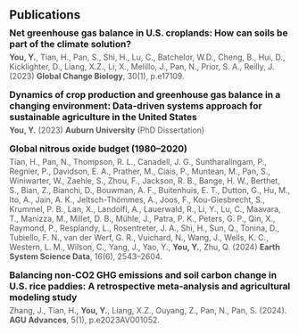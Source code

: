 <h1 id="publications"></h1>
<h2 style="margin: 60px 0px 10px;">Publications</h2>

<div class="publications" style="padding-left: 0px;">
  <div style="margin-bottom: 15px;">
    <div style="margin: 0; padding: 0;">
      <div class="title" style="font-weight: bold; font-size: 16px; margin-bottom: 5px;">
        Net greenhouse gas balance in U.S. croplands: How can soils be part of the climate solution?
      </div>
      <div class="author" style="font-size: 14px; color: #555;">
        <strong>You, Y.</strong>, Tian, H., Pan, S., Shi, H., Lu, C., Batchelor, W.D., Cheng, B., Hui, D., Kicklighter, D., Liang, X.Z., Li, X., Melillo, J., Pan, N., Prior, S. A., Reilly, J. (2023) <strong>Global Change Biology</strong>, 30(1), p.e17109.
      </div>
    </div>
  </div>

  <div style="margin-bottom: 15px;">
    <div style="margin: 0; padding: 0;">
      <div class="title" style="font-weight: bold; font-size: 16px; margin-bottom: 5px;">
        Dynamics of crop production and greenhouse gas balance in a changing environment: Data-driven systems approach for sustainable agriculture in the United States
      </div>
      <div class="author" style="font-size: 14px; color: #555;">
        <strong>You, Y.</strong> (2023) <strong>Auburn University</strong> (PhD Dissertation)
      </div>
    </div>
  </div>

  <div style="margin-bottom: 15px;">
    <div style="margin: 0; padding: 0;">
      <div class="title" style="font-weight: bold; font-size: 16px; margin-bottom: 5px;">
        Global nitrous oxide budget (1980–2020)
      </div>
      <div class="author" style="font-size: 14px; color: #555;">
        Tian, H., Pan, N., Thompson, R. L., Canadell, J. G., Suntharalingam, P., Regnier, P., Davidson, E. A., Prather, M., Ciais, P., Muntean, M., Pan, S., Winiwarter, W., Zaehle, S., Zhou, F., Jackson, R. B., Bange, H. W., Berthet, S., Bian, Z., Bianchi, D., Bouwman, A. F., Buitenhuis, E. T., Dutton, G., Hu, M., Ito, A., Jain, A. K., Jeltsch-Thömmes, A., Joos, F., Kou-Giesbrecht, S., Krummel, P. B., Lan, X., Landolfi, A., Lauerwald, R., Li, Y., Lu, C., Maavara, T., Manizza, M., Millet, D. B., Mühle, J., Patra, P. K., Peters, G. P., Qin, X., Raymond, P., Resplandy, L., Rosentreter, J. A., Shi, H., Sun, Q., Tonina, D., Tubiello, F. N., van der Werf, G. R., Vuichard, N., Wang, J., Wells, K. C., Western, L. M., Wilson, C., Yang, J., Yao, Y., <strong>You, Y.</strong>, Zhu, Q. (2024) <strong>Earth System Science Data</strong>, 16(6), 2543–2604.
      </div>
    </div>
  </div>

  <div style="margin-bottom: 15px;">
    <div style="margin: 0; padding: 0;">
      <div class="title" style="font-weight: bold; font-size: 16px; margin-bottom: 5px;">
        Balancing non‐CO2 GHG emissions and soil carbon change in U.S. rice paddies: A retrospective meta‐analysis and agricultural modeling study
      </div>
      <div class="author" style="font-size: 14px; color: #555;">
        Zhang, J., Tian, H., <strong>You, Y.</strong>, Liang, X.Z., Ouyang, Z., Pan, N., Pan, S. (2024). <strong>AGU Advances</strong>, 5(1), p.e2023AV001052.
      </div>
    </div>
  </div>

  <!-- Continue for additional publications -->
</div>
